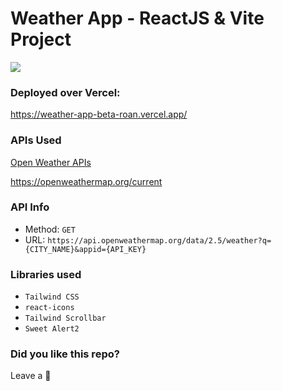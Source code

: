 # Weather App - ReactJS & Vite Project

![](weather.gif)

### Deployed over Vercel: 
https://weather-app-beta-roan.vercel.app/

### APIs Used
[Open Weather APIs](https://openweathermap.org/)

https://openweathermap.org/current

### API Info
* Method: `GET`
* URL: `https://api.openweathermap.org/data/2.5/weather?q={CITY_NAME}&appid={API_KEY}`

### Libraries used
* `Tailwind CSS`
* `react-icons`
* `Tailwind Scrollbar`
* `Sweet Alert2`

### Did you like this repo? ###
Leave a 🌟 
